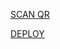 [SCAN QR](https://x-asena-qr.herokuapp.com)

[DEPLOY](https://heroku.com/deploy?template=https://github.com/Neeraj-x0/x-asena)